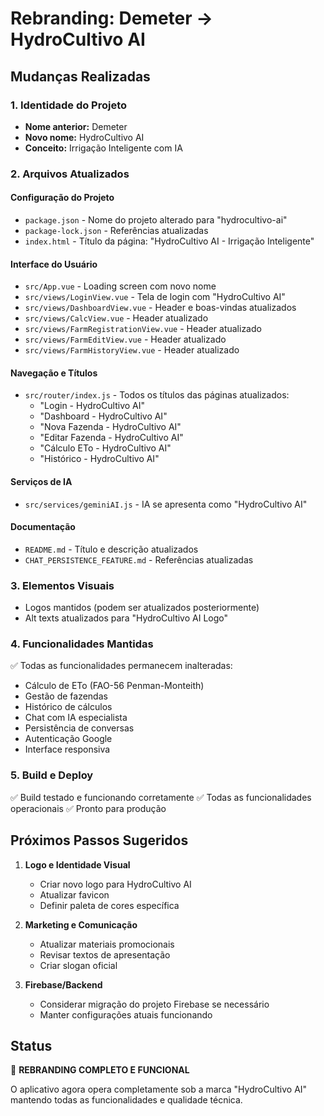 # Rebranding: Demeter → HydroCultivo AI

## Mudanças Realizadas

### 1. **Identidade do Projeto**
- **Nome anterior:** Demeter
- **Novo nome:** HydroCultivo AI
- **Conceito:** Irrigação Inteligente com IA

### 2. **Arquivos Atualizados**

#### **Configuração do Projeto**
- `package.json` - Nome do projeto alterado para "hydrocultivo-ai"
- `package-lock.json` - Referências atualizadas
- `index.html` - Título da página: "HydroCultivo AI - Irrigação Inteligente"

#### **Interface do Usuário**
- `src/App.vue` - Loading screen com novo nome
- `src/views/LoginView.vue` - Tela de login com "HydroCultivo AI"
- `src/views/DashboardView.vue` - Header e boas-vindas atualizados
- `src/views/CalcView.vue` - Header atualizado
- `src/views/FarmRegistrationView.vue` - Header atualizado
- `src/views/FarmEditView.vue` - Header atualizado
- `src/views/FarmHistoryView.vue` - Header atualizado

#### **Navegação e Títulos**
- `src/router/index.js` - Todos os títulos das páginas atualizados:
  - "Login - HydroCultivo AI"
  - "Dashboard - HydroCultivo AI"
  - "Nova Fazenda - HydroCultivo AI"
  - "Editar Fazenda - HydroCultivo AI"
  - "Cálculo ETo - HydroCultivo AI"
  - "Histórico - HydroCultivo AI"

#### **Serviços de IA**
- `src/services/geminiAI.js` - IA se apresenta como "HydroCultivo AI"

#### **Documentação**
- `README.md` - Título e descrição atualizados
- `CHAT_PERSISTENCE_FEATURE.md` - Referências atualizadas

### 3. **Elementos Visuais**
- Logos mantidos (podem ser atualizados posteriormente)
- Alt texts atualizados para "HydroCultivo AI Logo"

### 4. **Funcionalidades Mantidas**
✅ Todas as funcionalidades permanecem inalteradas:
- Cálculo de ETo (FAO-56 Penman-Monteith)
- Gestão de fazendas
- Histórico de cálculos
- Chat com IA especialista
- Persistência de conversas
- Autenticação Google
- Interface responsiva

### 5. **Build e Deploy**
✅ Build testado e funcionando corretamente
✅ Todas as funcionalidades operacionais
✅ Pronto para produção

## Próximos Passos Sugeridos

1. **Logo e Identidade Visual**
   - Criar novo logo para HydroCultivo AI
   - Atualizar favicon
   - Definir paleta de cores específica

2. **Marketing e Comunicação**
   - Atualizar materiais promocionais
   - Revisar textos de apresentação
   - Criar slogan oficial

3. **Firebase/Backend**
   - Considerar migração do projeto Firebase se necessário
   - Manter configurações atuais funcionando

## Status
🎉 **REBRANDING COMPLETO E FUNCIONAL**

O aplicativo agora opera completamente sob a marca "HydroCultivo AI" mantendo todas as funcionalidades e qualidade técnica.